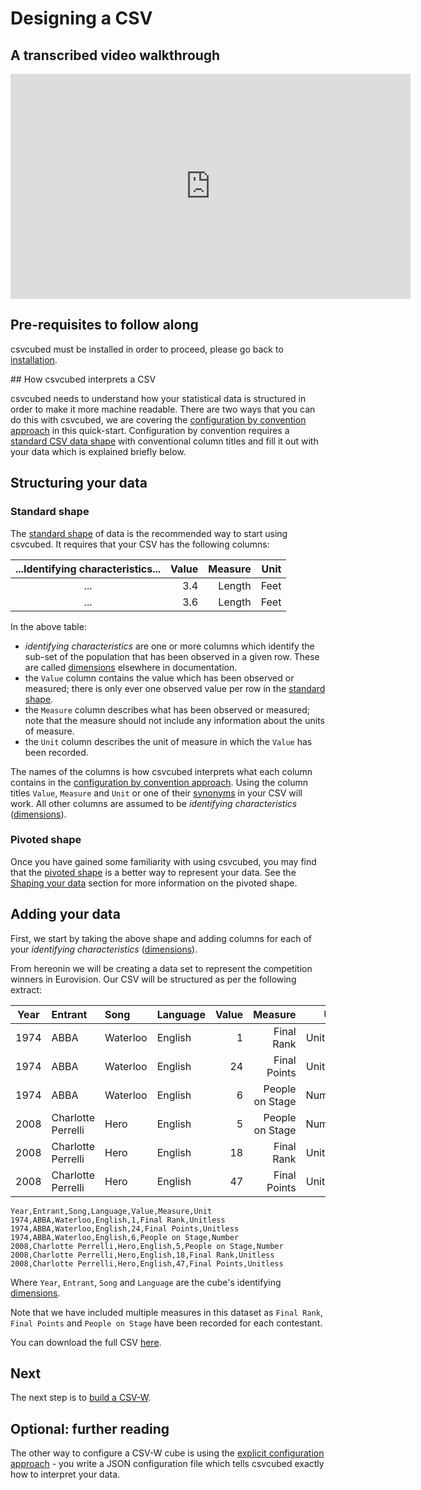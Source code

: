# Designing a CSV

## A transcribed video walkthrough

<iframe src="https://share.descript.com/embed/SJiVPSziEkw" width="640" height="360" frameborder="0" allowfullscreen></iframe>

## Pre-requisites to follow along

csvcubed must be installed in order to proceed, please go back to [installation](installation.md).

## How csvcubed interprets a CSV

csvcubed needs to understand how your statistical data is structured in order to make it more machine readable. There are two ways that you can do this with csvcubed, we are covering the [configuration by convention approach](../guides/configuration/convention.md) in this quick-start. Configuration by convention requires a [standard CSV data shape](../guides/shape-data/index.md#standard-shape) with conventional column titles and fill it out with your data which is explained briefly below.

## Structuring your data

### Standard shape

The [standard shape](../guides/shape-data/index.md#standard-shape) of data is the recommended way to start using csvcubed. It requires that your CSV has the following columns:

| ...Identifying characteristics... | Value | Measure | Unit |
| :-------------------------------: | ----: | ------: | ---: |
|                ...                |   3.4 |  Length | Feet |
|                ...                |   3.6 |  Length | Feet |

In the above table:

* *identifying characteristics* are one or more columns which identify the sub-set of the population that has been observed in a given row. These are called [dimensions](../glossary/index.md#dimensionhttpswwww3orgtrvocab-data-cubecubes-model) elsewhere in documentation.
* the `Value` column contains the value which has been observed or measured; there is only ever one observed value per row in the [standard shape](../guides/shape-data/index.md#standard-shape).
* the `Measure` column describes what has been observed or measured; note that the measure should not include any information about the units of measure.
* the `Unit` column describes the unit of measure in which the `Value` has been recorded.

The names of the columns is how csvcubed interprets what each column contains in the [configuration by convention approach](../guides/configuration/convention.md). Using the column titles `Value`, `Measure` and `Unit` or one of their [synonyms](../guides/configuration/index.md#conventional-column-names) in your CSV will work. All other columns are assumed to be *identifying characteristics* ([dimensions](../glossary/index.md#dimensionhttpswwww3orgtrvocab-data-cubecubes-model)).

### Pivoted shape

Once you have gained some familiarity with using csvcubed, you may find that the [pivoted shape](../guides/shape-data/pivoted-shape.md) is a better way to represent your data. See the [Shaping your data](../guides/shape-data/index.md) section for more information on the pivoted shape.

## Adding your data

First, we start by taking the above shape and adding columns for each of your *identifying characteristics* ([dimensions](../glossary/index.md#dimensionhttpswwww3orgtrvocab-data-cubecubes-model)).

From hereonin we will be creating a data set to represent the competition winners in Eurovision. Our CSV will be structured as per the following extract:

| Year  | Entrant            | Song     | Language | Value |         Measure |     Unit |
| :---: | :----------------- | :------- | :------- | ----: | --------------: | -------: |
| 1974  | ABBA               | Waterloo | English  |     1 |      Final Rank | Unitless |
| 1974  | ABBA               | Waterloo | English  |    24 |    Final Points | Unitless |
| 1974  | ABBA               | Waterloo | English  |     6 | People on Stage |   Number |
| 2008  | Charlotte Perrelli | Hero     | English  |     5 | People on Stage |   Number |
| 2008  | Charlotte Perrelli | Hero     | English  |    18 |      Final Rank | Unitless |
| 2008  | Charlotte Perrelli | Hero     | English  |    47 |    Final Points | Unitless |

```csv
Year,Entrant,Song,Language,Value,Measure,Unit
1974,ABBA,Waterloo,English,1,Final Rank,Unitless
1974,ABBA,Waterloo,English,24,Final Points,Unitless
1974,ABBA,Waterloo,English,6,People on Stage,Number
2008,Charlotte Perrelli,Hero,English,5,People on Stage,Number
2008,Charlotte Perrelli,Hero,English,18,Final Rank,Unitless
2008,Charlotte Perrelli,Hero,English,47,Final Points,Unitless
```

Where `Year`, `Entrant`, `Song` and `Language` are the cube's identifying [dimensions](../glossary/index.md#dimensionhttpswwww3orgtrvocab-data-cubecubes-model).

Note that we have included multiple measures in this dataset as `Final Rank`, `Final Points` and `People on Stage` have been recorded for each contestant.

You can download the full CSV [here](https://raw.githubusercontent.com/GSS-Cogs/csvcubed-demo/v1.0/sweden_at_eurovision_no_missing.csv).

## Next

The next step is to [build a CSV-W](./build.md).

## Optional: further reading

The other way to configure a CSV-W cube is using the [explicit configuration approach](../guides/configuration/qube-config.md) - you write a JSON configuration file which tells csvcubed exactly how to interpret your data.